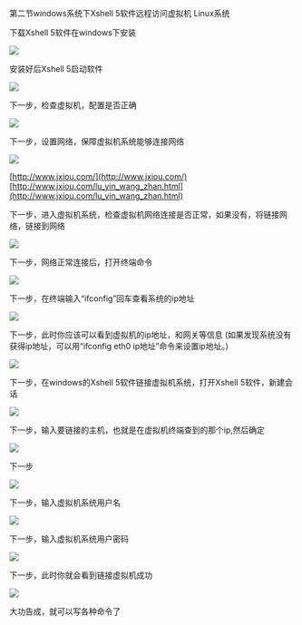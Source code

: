 第二节windows系统下Xshell 5软件远程访问虚拟机 Linux系统


下载Xshell 5软件在windows下安装

![](https://images2015.cnblogs.com/blog/955761/201605/955761-20160513214811296-897058262.png)

安装好后Xshell 5启动软件

![](https://images2015.cnblogs.com/blog/955761/201605/955761-20160513214959921-248590496.png)

下一步，检查虚拟机，配置是否正确

![](https://images2015.cnblogs.com/blog/955761/201605/955761-20160513215218624-229295666.png)

 

下一步，设置网络，保障虚拟机系统能够连接网络

![](https://images2015.cnblogs.com/blog/955761/201605/955761-20160513215656234-709568176.png)

 

[http://www.jxiou.com/](http://www.jxiou.com/)<br />[http://www.jxiou.com/lu_yin_wang_zhan.html](http://www.jxiou.com/lu_yin_wang_zhan.html)

下一步，进入虚拟机系统，检查虚拟机网络连接是否正常，如果没有，将链接网络，链接到网络

![](https://images2015.cnblogs.com/blog/955761/201605/955761-20160513220103452-121771763.png)

下一步，网络正常连接后，打开终端命令

![](https://images2015.cnblogs.com/blog/955761/201605/955761-20160513220316984-329164802.png)

下一步，在终端输入&ldquo;ifconfig&rdquo;回车查看系统的ip地址

![](https://images2015.cnblogs.com/blog/955761/201605/955761-20160513221249890-1412880729.png)

下一步，此时你应该可以看到虚拟机的ip地址，和网关等信息     (如果发现系统没有获得ip地址，可以用&ldquo;ifconfig eth0 ip地址&rdquo;命令来设置ip地址。)

![](https://images2015.cnblogs.com/blog/955761/201605/955761-20160513221543405-2061970989.png)

下一步，在windows的Xshell 5软件链接虚拟机系统，打开Xshell 5软件，新建会话

![](https://images2015.cnblogs.com/blog/955761/201605/955761-20160513222019249-910275041.png)

下一步，输入要链接的主机，也就是在虚拟机终端查到的那个ip,然后确定

![](https://images2015.cnblogs.com/blog/955761/201605/955761-20160513222315609-1491180357.png)

下一步

![](https://images2015.cnblogs.com/blog/955761/201605/955761-20160513222443187-1461686097.png)

下一步，输入虚拟机系统用户名

![](https://images2015.cnblogs.com/blog/955761/201605/955761-20160513222622577-205275604.png)

下一步，输入虚拟机系统用户密码

![](https://images2015.cnblogs.com/blog/955761/201605/955761-20160513222754702-382732891.png)

下一步，此时你就会看到链接虚拟机成功

![](https://images2015.cnblogs.com/blog/955761/201605/955761-20160513223154702-655205192.png)

大功告成，就可以写各种命令了

 
